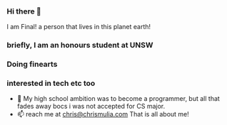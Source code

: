 ### Hi there 👋

<!--
**howtoace/howtoace** is a ✨ _special_ ✨ repository because its `README.md` (this file) appears on your GitHub profile.

Here are some ideas to get you started:

- 🔭 I’m currently working on ...
- 🌱 I’m currently learning ...
- 👯 I’m looking to collaborate on ...
- 🤔 I’m looking for help with ...
- 💬 Ask me about ...
- 📫 How to reach me: ...
- 😄 Pronouns: ...
- ⚡ Fun fact: ...
-->

I am Final! a person that lives in this planet earth!
### briefly, I am an honours student at UNSW
### Doing finearts
### interested in tech etc too

- 🏫 My high school ambition was to become a programmer, but all that fades away bocs i was not accepted for CS major.
- 📫 reach me at chris@chrismulia.com
That is all about me!
